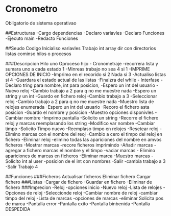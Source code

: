 # Cronometro
Obligatorio de sistema operativao

##Estructuras
	-Cargo dependencias
	-Declaro variavles
	-Declaro Funciones
	-Ejecuto main
	-Redacto Funciones

##Seudo Codigo
Inicialiso variavles
	Trabajo int
	array dir con directorios
	listas
	cominso hilos o procesos



###Descripcion Hilo uno Oproceso hijo
	- Cronometraje
		-recorrera lista y sumara uno a cada estado 1
		-Minreas trabajo no sea 4 
			si 1 
				-IMPRIME OPCIONES DE INICIO
				-Imprimo en el recorido
			si 2
				Nada
			si 3
				-Actualiso listas
			si 4
				-Guardara el estado actual de las listas 
				-Finalzra del while
	- Interfase
		-Declaro tring para nombre, int para posicion, 
		-Espero un int del usuario
			-Nuevo reloj
				-Cambio trabajo a 2 para q no me muestre nada
				-Espero un string y un int
				-Guardo en fichero reloj
				-Cambio trabajo a 3
			-Seleccionar reloj
				-Cambio trabajo a 2 para q no me muestre nada
				-Muestro lista de relojes enumerada
				-Espero un int del usuario
				-Recoro el fichero asta posicion 
				-Guardo el nombre y posicion
				-Muestro opciones disponivles
					-Cambiar nombre
						-Imprimo pantalla
						-Solicito un string
						-Recorre el fichero reloj y marcas reemplasando los string
						-Modifico var nombre
					-Cambiar timpo
						-Solicito Timpo nuevo
						-Reemplaso timpo en relojes
					-Resetear reloj
						-Elimino marcas con el nombre del reoj
						-Cambio a cero el timpo del reloj en fichero
					-Eliminar reloj
						-elimino todas las apariciones del nombre en amvos ficheros
					-Mostrar marcas
						-recore ficheros imprimindo
					-Añadir marcas
						-agregar a fichero marcas el nombre y el timpo
					-vaciar marcas
						- Elimino apariciones de marcas en ficheros
					-Eliminar marca
						-Muestro marcas
						-Solicito int al user
						-posicion de el int con nombres
					-Salir
				-cambia trabajo a 3
			-Salir
				Trabajo 4

##Funciones
###Ficheros
	Actualisar ficheros
	Eliminar fichero
	Cargar fichero
###Listas
	-Cargar de fichero 
	-Guardar en fichero
	-Eliminar de fichero
###Imprecion
	-Reloj
	-opciones inicio
	-Nuevo reloj
	-Lista de relojes
	-Opciones de reloj
	-Seleccionde  reloj
	-Cambiar nombre de reloj
	-cambiar timpo del reloj
	-Lista de marcas
	-opciones de marcas
	-eliminar Solicita pos de marca
	-Pantalla error
	-Pantalla exito
	-Pantalla binbenida 
	-Pantalla DESPEDIDA
